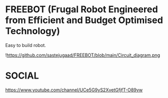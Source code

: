 # FREEBOT (Frugal Robot Engineered from Efficient and Budget Optimised Technology)
Easy to build robot.

!https://github.com/sastejugaad/FREEBOT/blob/main/Circuit_diagram.png

# SOCIAL
https://www.youtube.com/channel/UCe5G9yS2XvetGfjfT-O89vw
